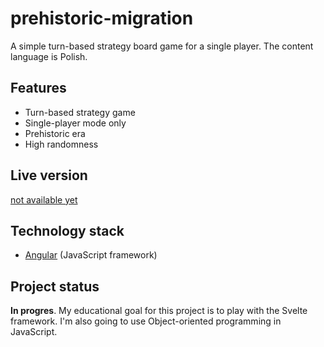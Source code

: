 # prehistoric-migration

A simple turn-based strategy board game for a single player. The content language is Polish.

## Features

- Turn-based strategy game
- Single-player mode only
- Prehistoric era
- High randomness

## Live version

[not available yet](http://mybytes.pl/)

## Technology stack

- [Angular](https://angular.io/) (JavaScript framework)

## Project status

**In progres**. My educational goal for this project is to play with the Svelte framework. I'm also going to use Object-oriented programming in JavaScript.
